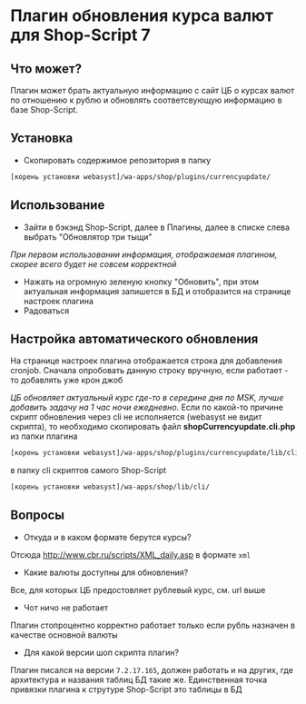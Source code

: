 # Плагин обновления курса валют для Shop-Script 7

## Что может?
Плагин может брать актуальную информацию с сайт ЦБ о курсах валют по отношению к рублю и обновлять соответсвующую информацию в базе Shop-Script.

## Установка
- Скопировать содержимое репозитория в папку
```sh
[корень установки webasyst]/wa-apps/shop/plugins/currencyupdate/
```
## Использование
- Зайти в бэкэнд Shop-Script, далее в Плагины, далее в списке слева выбрать "Обновлятор три тыщи"

*При первом использовании информация, отображаемая плагином, скорее всего будет не совсем корректной*
- Нажать на огромную зеленую кнопку "Обновить", при этом актуальная информация запишется в БД и отобразится на странице настроек плагина
- Радоваться

## Настройка автоматического обновления
На странице настроек плагина отображается строка для добавления cronjob.
Сначала опробовать данную строку вручную, если работает - то добавлять уже крон джоб

*ЦБ обновляет актуальный курс где-то в середине дня по MSK, лучше добавить задачу на 1 час ночи ежедневно.*
Если по какой-то причине скрипт обновления через cli не исполняется (webasyst не видит скрипта), то необходимо скопировать файл **shopCurrencyupdate.cli.php** из папки плагина
```sh
[корень установки webasyst]/wa-apps/shop/plugins/currencyupdate/lib/cli/
```
в папку cli скриптов самого Shop-Script 
```sh
[корень установки webasyst]/wa-apps/shop/lib/cli/
```

## Вопросы
- Откуда и в каком формате берутся курсы?

Отсюда http://www.cbr.ru/scripts/XML_daily.asp в формате `xml`
- Какие валюты доступны для обновления?

Все, для которых ЦБ предостовляет рублевый курс, см. url выше
- Чот ничо не работает

Плагин стопроцентно корректно работает только если рубль назначен в качестве основной валюты
- Для какой версии шоп скрипта плагин?

Плагин писался на версии `7.2.17.165`, должен работать и на других, где архитектура и названия таблиц БД такие же. Единственная точка привязки плагина к струтуре Shop-Script это таблицы в БД


